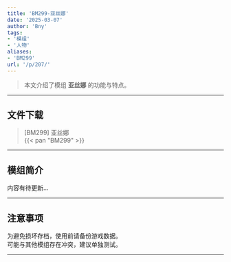 ```yaml
---
title: 'BM299-亚丝娜'
date: '2025-03-07'
author: 'Bny'
tags:
- '模组'
- '人物'
aliases:
- 'BM299'
url: '/p/207/'
---
```


> 本文介绍了模组 **亚丝娜** 的功能与特点。

---

## 文件下载

> [BM299] 亚丝娜  
{{< pan "BM299" >}}  

---

## 模组简介

>  
内容有待更新...  

---

## 注意事项

>  
为避免损坏存档，使用前请备份游戏数据。  
可能与其他模组存在冲突，建议单独测试。  

---

